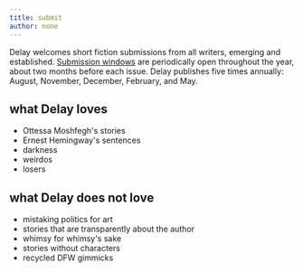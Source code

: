 ```yaml
---
title: submit
author: none
---
```


<span class="ital">Delay</span> welcomes short fiction submissions from all writers, emerging and established. <a href="https://delayfiction.submittable.com/submit">Submission windows</a> are periodically open throughout the year, about two months before each issue. <span class="ital">Delay</span> publishes five times annually: August, November, December, February, and May.

## what <span class="ital">Delay</span> loves

* Ottessa Moshfegh's stories
* Ernest Hemingway's sentences
* darkness
* weirdos
* losers

## what <span class="ital">Delay</span> does not love

* mistaking politics for art
* stories that are transparently about the author
* whimsy for whimsy's sake
* stories without characters
* recycled DFW gimmicks
